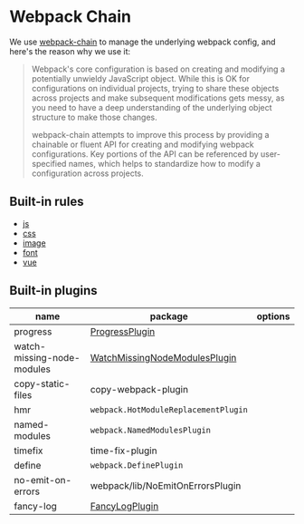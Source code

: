 # Webpack Chain

We use [webpack-chain](https://github.com/mozilla-neutrino/webpack-chain) to manage the underlying webpack config, and here's the reason why we use it:

> Webpack's core configuration is based on creating and modifying a potentially unwieldy JavaScript object. While this is OK for configurations on individual projects, trying to share these objects across projects and make subsequent modifications gets messy, as you need to have a deep understanding of the underlying object structure to make those changes.
>
> webpack-chain attempts to improve this process by providing a chainable or fluent API for creating and modifying webpack configurations. Key portions of the API can be referenced by user-specified names, which helps to standardize how to modify a configuration across projects.

## Built-in rules

- [js](/packages/core/rules/js.js)
- [css](/packages/core/rules/css.js)
- [image](/packages/core/rules/image.js)
- [font](/packages/core/rules/font.js)
- [vue](/packages/core/rules/vue.js)

## Built-in plugins

|name|package|options|
|---|---|---|
|progress|[ProgressPlugin](/packages/core/webpack/webpack/ProgressPlugin.js)||
|watch-missing-node-modules|[WatchMissingNodeModulesPlugin](/packages/core/webpack/WatchMissingNodeModulesPlugin.js)||
|copy-static-files|copy-webpack-plugin||
|hmr|`webpack.HotModuleReplacementPlugin`||
|named-modules|`webpack.NamedModulesPlugin`||
|timefix|time-fix-plugin||
|define|`webpack.DefinePlugin`||
|no-emit-on-errors|webpack/lib/NoEmitOnErrorsPlugin||
|fancy-log|[FancyLogPlugin](/packages/core/webpack/FancyLogPlugin.js)||
